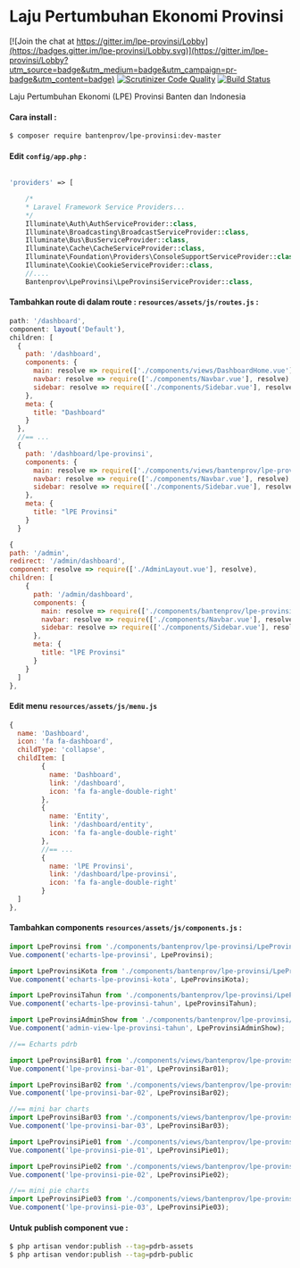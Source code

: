 # Laju Pertumbuhan Ekonomi Provinsi

[![Join the chat at https://gitter.im/lpe-provinsi/Lobby](https://badges.gitter.im/lpe-provinsi/Lobby.svg)](https://gitter.im/lpe-provinsi/Lobby?utm_source=badge&utm_medium=badge&utm_campaign=pr-badge&utm_content=badge)
[![Scrutinizer Code Quality](https://scrutinizer-ci.com/g/bantenprov/lpe-provinsi/badges/quality-score.png?b=master)](https://scrutinizer-ci.com/g/bantenprov/lpe-provinsi/?branch=master)
[![Build Status](https://scrutinizer-ci.com/g/bantenprov/lpe-provinsi/badges/build.png?b=master)](https://scrutinizer-ci.com/g/bantenprov/lpe-provinsi/build-status/master)


Laju Pertumbuhan Ekonomi (LPE) Provinsi Banten dan Indonesia


#### Cara install :

```bash
$ composer require bantenprov/lpe-provinsi:dev-master
```

#### Edit `config/app.php` :
```php

'providers' => [

    /*
    * Laravel Framework Service Providers...
    */
    Illuminate\Auth\AuthServiceProvider::class,
    Illuminate\Broadcasting\BroadcastServiceProvider::class,
    Illuminate\Bus\BusServiceProvider::class,
    Illuminate\Cache\CacheServiceProvider::class,
    Illuminate\Foundation\Providers\ConsoleSupportServiceProvider::class,
    Illuminate\Cookie\CookieServiceProvider::class,
    //....
    Bantenprov\LpeProvinsi\LpeProvinsiServiceProvider::class,

```

#### Tambahkan route di dalam route : `resources/assets/js/routes.js` :

```javascript
path: '/dashboard',
component: layout('Default'),
children: [
  {
    path: '/dashboard',
    components: {
      main: resolve => require(['./components/views/DashboardHome.vue'], resolve),
      navbar: resolve => require(['./components/Navbar.vue'], resolve),
      sidebar: resolve => require(['./components/Sidebar.vue'], resolve)
    },
    meta: {
      title: "Dashboard"
    }
  },
  //== ...
  {
    path: '/dashboard/lpe-provinsi',
    components: {
      main: resolve => require(['./components/views/bantenprov/lpe-provinsi/DashboardLpeProvinsi.vue'], resolve),
      navbar: resolve => require(['./components/Navbar.vue'], resolve),
      sidebar: resolve => require(['./components/Sidebar.vue'], resolve)
    },
    meta: {
      title: "lPE Provinsi"
    }
  }
```

```javascript
{
path: '/admin',
redirect: '/admin/dashboard',
component: resolve => require(['./AdminLayout.vue'], resolve),
children: [
    {
      path: '/admin/dashboard',
      components: {
        main: resolve => require(['./components/bantenprov/lpe-provinsi/LpeProvinsiAdmin.show.vue'], resolve),
        navbar: resolve => require(['./components/Navbar.vue'], resolve),
        sidebar: resolve => require(['./components/Sidebar.vue'], resolve)
      },
      meta: {
        title: "lPE Provinsi"
      }
    }
  ]
},

```

#### Edit menu `resources/assets/js/menu.js`

```javascript
{
  name: 'Dashboard',
  icon: 'fa fa-dashboard',
  childType: 'collapse',
  childItem: [
        {
          name: 'Dashboard',
          link: '/dashboard',
          icon: 'fa fa-angle-double-right'
        },
        {
          name: 'Entity',
          link: '/dashboard/entity',
          icon: 'fa fa-angle-double-right'
        },
        //== ...
        {
          name: 'lPE Provinsi',
          link: '/dashboard/lpe-provinsi',
          icon: 'fa fa-angle-double-right'
        }
  ]
},
```


#### Tambahkan components `resources/assets/js/components.js` :

```javascript
import LpeProvinsi from './components/bantenprov/lpe-provinsi/LpeProvinsi.chart.vue';
Vue.component('echarts-lpe-provinsi', LpeProvinsi);

import LpeProvinsiKota from './components/bantenprov/lpe-provinsi/LpeProvinsiKota.chart.vue';
Vue.component('echarts-lpe-provinsi-kota', LpeProvinsiKota);

import LpeProvinsiTahun from './components/bantenprov/lpe-provinsi/LpeProvinsiTahun.chart.vue';
Vue.component('echarts-lpe-provinsi-tahun', LpeProvinsiTahun);

import LpeProvinsiAdminShow from './components/bantenprov/lpe-provinsi/LpeProvinsiAdmin.show.vue';
Vue.component('admin-view-lpe-provinsi-tahun', LpeProvinsiAdminShow);

//== Echarts pdrb

import LpeProvinsiBar01 from './components/views/bantenprov/lpe-provinsi/LpeProvinsiBar01.vue';
Vue.component('lpe-provinsi-bar-01', LpeProvinsiBar01);

import LpeProvinsiBar02 from './components/views/bantenprov/lpe-provinsi/LpeProvinsiBar02.vue';
Vue.component('lpe-provinsi-bar-02', LpeProvinsiBar02);

//== mini bar charts
import LpeProvinsiBar03 from './components/views/bantenprov/lpe-provinsi/LpeProvinsiBar03.vue';
Vue.component('lpe-provinsi-bar-03', LpeProvinsiBar03);

import LpeProvinsiPie01 from './components/views/bantenprov/lpe-provinsi/LpeProvinsiPie01.vue';
Vue.component('lpe-provinsi-pie-01', LpeProvinsiPie01);

import LpeProvinsiPie02 from './components/views/bantenprov/lpe-provinsi/LpeProvinsiPie02.vue';
Vue.component('lpe-provinsi-pie-02', LpeProvinsiPie02);

//== mini pie charts
import LpeProvinsiPie03 from './components/views/bantenprov/lpe-provinsi/LpeProvinsiPie03.vue';
Vue.component('lpe-provinsi-pie-03', LpeProvinsiPie03);

```

#### Untuk publish component vue :

```bash
$ php artisan vendor:publish --tag=pdrb-assets
$ php artisan vendor:publish --tag=pdrb-public
```
